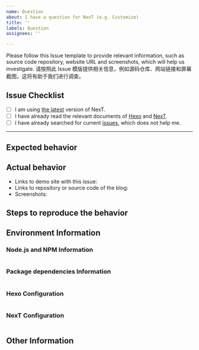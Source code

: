 ```yaml
---
name: Question
about: I have a question for NexT (e.g. Customize)
title: ''
labels: Question
assignees: ''

---
```


Please follow this Issue template to provide relevant information, such as source code repository, website URL and screenshots, which will help us investigate.
请按照此 Issue 模版提供相关信息，例如源码仓库、网站链接和屏幕截图，这将有助于我们进行调查。

## Issue Checklist <!-- 我确认我已经查看了 -->
<!-- Change [ ] to [x] to select (将 [ ] 换成 [x] 来选择) -->

- [ ] I am using [the latest](https://github.com/next-theme/hexo-theme-next/releases/latest) version of NexT.
- [ ] I have already read the relevant documents of [Hexo](https://hexo.io/docs/) and [NexT](https://theme-next.js.org/docs/).
- [ ] I have already searched for current [issues](https://github.com/next-theme/hexo-theme-next/issues), which does not help me.

***

## Expected behavior <!-- 预期行为 -->



## Actual behavior <!-- 实际行为 -->
<!-- Please provide the following information (请同时提供网站链接和屏幕截图) -->

- Links to demo site with this issue:
- Links to repository or source code of the blog:
- Screenshots:



## Steps to reproduce the behavior <!-- 重现步骤 -->



## Environment Information

### Node.js and NPM Information
<!-- Paste output from `node -v && npm -v` (粘贴 `node -v && npm -v` 输出的信息) -->
```

```

### Package dependencies Information
<!-- Paste output from `npm ls --depth 0` (粘贴 `npm ls --depth 0` 输出的信息) -->
```

```

### Hexo Configuration
<!-- Paste configuration from Hexo `_config.yml` (粘贴 Hexo `_config.yml` 中的内容) -->
```yml

```

### NexT Configuration
<!-- Paste ONLY CHANGED CONFIGURATION from NexT `_config.yml` (只粘贴 NexT 主题配置文件 `_config.yml` 中修改过的部分) -->
```yml

```

## Other Information <!-- e.g. Browser, System -->
